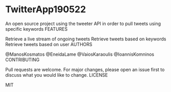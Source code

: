 # TwitterApp190522
An open source project using the tweeter API in order to pull tweets using specific keywords
FEATURES

Retrieve a live stream of ongoing tweets Retrieve tweets based on keywords Retrieve tweets based on user
AUTHORS

@ManosKosmatos @EneidaLame @VaiosKaraoulis @IoannisKomninos
CONTRIBUTING

Pull requests are welcome. For major changes, please open an issue first to discuss what you would like to change.
LICENSE

MIT
